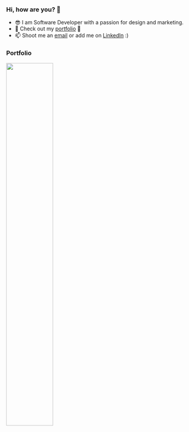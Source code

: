 
### Hi, how are you? 👋

- 😎 I am Software Developer with a passion for design and marketing.
- 📝 Check out my [portfolio](https://codemyjourney.netlify.app/) 📝
- 📫 Shoot me an [email](mailto:i.kutyepov@gmail.com) or add me on [LinkedIn](https://www.linkedin.com/in/stacykutyepov) :)
<h3>Portfolio</h3>
<a href="https://codemyjourney.netlify.app/" target="_blank"><img src="https://user-images.githubusercontent.com/62475313/95633713-453ca680-0a56-11eb-8f1b-32419185b882.png" width="50%"/></a>

